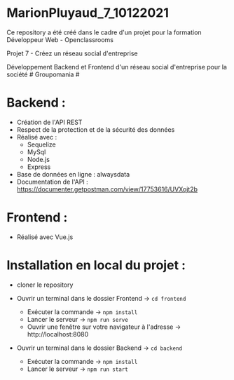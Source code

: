# MarionPluyaud_7_10122021

Ce repository a été créé dans le cadre d'un projet pour la formation Développeur Web - Openclassrooms

Projet 7 - Créez un réseau social d'entreprise

Développement Backend et Frontend d'un réseau social d'entreprise pour la société # Groupomania #

# Backend :
- Création de l'API REST
- Respect de la protection et de la sécurité des données
- Réalisé avec : 
    - Sequelize
    - MySql
    - Node.js
    - Express
- Base de données en ligne : alwaysdata
- Documentation de l'API : https://documenter.getpostman.com/view/17753616/UVXojt2b

# Frontend :
- Réalisé avec Vue.js

# Installation en local du projet : 
- cloner le repository

- Ouvrir un terminal dans le dossier Frontend -> `cd frontend`
    - Exécuter la commande -> `npm install`
    - Lancer le serveur -> `npm run serve`
    - Ouvrir une fenêtre sur votre navigateur à l'adresse -> http://localhost:8080
    
- Ouvrir un terminal dans le dossier Backend -> `cd backend`
    - Exécuter la commande -> `npm install`
    - Lancer le serveur -> `npm run start`


